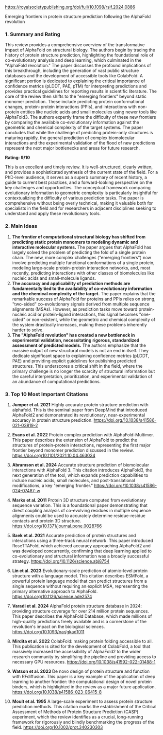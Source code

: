 https://royalsocietypublishing.org/doi/full/10.1098/rsif.2024.0886

Emerging frontiers in protein structure prediction following the AlphaFold revolution

### 1. Summary and Rating

This review provides a comprehensive overview of the transformative impact of AlphaFold on structural biology. The authors begin by tracing the history of protein structure prediction, highlighting the foundational role of co-evolutionary analysis and deep learning, which culminated in the "AlphaFold revolution." The paper discusses the profound implications of this breakthrough, including the generation of vast public structure databases and the development of accessible tools like ColabFold. A significant portion is dedicated to explaining the critical importance of confidence metrics (pLDDT, PAE, pTM) for interpreting predictions and provides practical guidelines for reporting results in scientific literature. The core of the review then shifts to the "emerging frontiers" beyond static monomer prediction. These include predicting protein conformational changes, protein-protein interactions (PPIs), and interactions with non-protein entities like nucleic acids and small molecules using newer tools like AlphaFold3. The authors expertly frame the difficulty of these new frontiers by comparing the available co-evolutionary information against the geometric and chemical complexity of the target systems. The paper concludes that while the challenge of predicting protein-only structures is maturing rapidly, the general prediction of complex biomolecular interactions and the experimental validation of the flood of new predictions represent the next major bottlenecks and areas for future research.

**Rating: 9/10**

This is an excellent and timely review. It is well-structured, clearly written, and provides a sophisticated synthesis of the current state of the field. For a PhD-level audience, it serves as a superb summary of recent history, a guide to current best practices, and a forward-looking perspective on the key challenges and opportunities. The conceptual framework comparing evolutionary information to geometric complexity is particularly insightful for contextualizing the difficulty of various prediction tasks. The paper is comprehensive without being overly technical, making it valuable both for specialists in the field and for researchers in adjacent disciplines seeking to understand and apply these revolutionary tools.

### 2. Main Ideas

1.  **The frontier of computational structural biology has shifted from predicting static protein monomers to modeling dynamic and interactive molecular systems.** The paper argues that AlphaFold has largely solved the problem of predicting the fold of a single protein chain. The new, more complex challenges ("emerging frontiers") now involve predicting multiple functional conformations of a single protein, modeling large-scale protein-protein interaction networks, and, most recently, predicting interactions with other classes of biomolecules like nucleic acids and small-molecule ligands.
2.  **The accuracy and applicability of prediction methods are fundamentally tied to the availability of co-evolutionary information and the chemical complexity of the target.** The paper explains that the remarkable success of AlphaFold for proteins and PPIs relies on strong, "two-sided" co-evolutionary signals derived from multiple sequence alignments (MSAs). However, as prediction tasks move toward protein-nucleic acid or protein-ligand interactions, this signal becomes "one-sided" or non-existent, while the geometric and chemical complexity of the system drastically increases, making these problems inherently harder to solve.
3.  **The "AlphaFold revolution" has created a new bottleneck in experimental validation, necessitating rigorous, standardized assessment of predicted models.** The authors emphasize that the massive output of new structural models is not an end in itself. They dedicate significant space to explaining confidence metrics (pLDDT, PAE) and providing explicit guidelines for publishing predicted structures. This underscores a critical shift in the field, where the primary challenge is no longer the scarcity of structural information but the careful interpretation, prioritization, and experimental validation of an abundance of computational predictions.

### 3. Top 10 Most Important Citations

1.  **Jumper et al. 2021** Highly accurate protein structure prediction with alphafold.
    This is the seminal paper from DeepMind that introduced AlphaFold2 and demonstrated its revolutionary, near-experimental accuracy in protein structure prediction.
    https://doi.org/10.1038/s41586-021-03819-2

2.  **Evans et al. 2022** Protein complex prediction with AlphaFold-Multimer.
    This paper describes the extension of AlphaFold to predict the structures of protein-protein interactions, representing the first major frontier beyond monomer prediction discussed in the review.
    https://doi.org/10.1101/2021.10.04.463034

3.  **Abramson et al. 2024** Accurate structure prediction of biomolecular interactions with AlphaFold 3.
    This citation introduces AlphaFold3, the next generation of the tool, which expands prediction capabilities to include nucleic acids, small molecules, and post-translational modifications, a key "emerging frontier."
    https://doi.org/10.1038/s41586-024-07487-w

4.  **Marks et al. 2011** Protein 3D structure computed from evolutionary sequence variation.
    This is a foundational paper demonstrating that direct coupling analysis of co-evolving residues in multiple sequence alignments could be used to accurately determine residue-residue contacts and protein 3D structure.
    https://doi.org/10.1371/journal.pone.0028766

5.  **Baek et al. 2021** Accurate prediction of protein structures and interactions using a three-track neural network.
    This paper introduced RoseTTAFold, which achieved accuracy approaching AlphaFold2 and was developed concurrently, confirming that deep learning applied to co-evolutionary and structural information was a broadly successful strategy.
    https://doi.org/10.1126/science.abj8754

6.  **Lin et al. 2023** Evolutionary-scale prediction of atomic-level protein structure with a language model.
    This citation describes ESMFold, a powerful protein language model that can predict structures from a single sequence without requiring an explicit MSA, representing the primary alternative approach to AlphaFold.
    https://doi.org/10.1126/science.ade2574

7.  **Varadi et al. 2024** AlphaFold protein structure database in 2024: providing structure coverage for over 214 million protein sequences.
    This paper describes the AlphaFold Database, which made millions of high-quality predictions freely available and is a cornerstone of the revolution's impact on the biological sciences.
    https://doi.org/10.1093/nar/gkad1011

8.  **Mirdita et al. 2022** ColabFold: making protein folding accessible to all.
    This publication is cited for the development of ColabFold, a tool that massively increased the accessibility of AlphaFold2 to the wider research community by simplifying the pipeline and providing access to necessary GPU resources.
    https://doi.org/10.1038/s41592-022-01488-1

9.  **Watson et al. 2023** De novo design of protein structure and function with RFdiffusion.
    This paper is a key example of the application of deep learning to another frontier: the computational design of novel protein binders, which is highlighted in the review as a major future application.
    https://doi.org/10.1038/s41586-023-06415-8

10. **Moult et al. 1995** A large-scale experiment to assess protein structure prediction methods.
    This citation marks the establishment of the Critical Assessment of Methods of Protein Structure Prediction (CASP) experiment, which the review identifies as a crucial, long-running framework for rigorously and blindly benchmarking the progress of the field.
    https://doi.org/10.1002/prot.340230303

